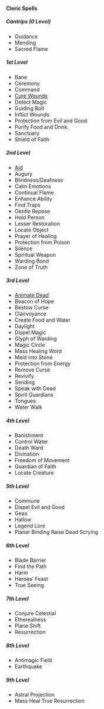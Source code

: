#### Cleric Spells

##### Cantrips (0 Level)
* Guidance
* Mending
* Sacred Flame

##### 1st Level
* Bane
* Ceremony
* Command
* [Cure Wounds](#Spell_Cure_Wounds_cure-wounds)
* Detect Magic
* Guiding Bolt
* Inflict Wounds
* Protection from Evil and Good
* Purify Food and Drink
* Sanctuary
* Shield of Faith

##### 2nd Level
* [Aid](#Spell_Aid_aid)
* Augury
* Blindness/Deafness
* Calm Emotions
* Continual Flame
* Enhance Ability
* Find Traps
* Gentle Repose
* Hold Person
* Lesser Restoration
* Locate Object
* Prayer of Healing
* Protection from Poison
* Silence
* Spiritual Weapon
* Warding Bond
* Zone of Truth

##### 3rd Level
* [Animate Dead](#Spell_Animate_Dead_animate-dead)
* Beacon of Hope
* Bestow Curse
* Clairvoyance
* Create Food and Water
* Daylight
* Dispel Magic
* Glyph of Warding
* Magic Circle
* Mass Healing Word
* Meld into Stone
* Protection from Energy
* Remove Curse
* Revivify
* Sending
* Speak with Dead
* Spirit Guardians
* Tongues
* Water Walk

##### 4th Level
* Banishment
* Control Water
* Death Ward
* Divination
* Freedom of Movement
* Guardian of Faith
* Locate Creature

##### 5th Level
* Commune
* Dispel Evil and Good
* Geas
* Hallow
* Legend Lore
* Planar Binding Raise Dead Scrying

##### 6th Level
* Blade Barrier
* Find the Path
* Harm
* Heroes’ Feast
* True Seeing

##### 7th Level
* Conjure Celestial
* Etherealness
* Plane Shift
* Resurrection

##### 8th Level
* Antimagic Field
* Earthquake

##### 9th Level
* Astral Projection
* Mass Heal True Resurrection
